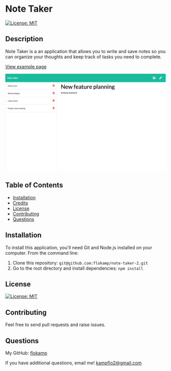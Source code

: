 # Note Taker

[![License: MIT](https://img.shields.io/badge/License-MIT-yellow.svg)](https://opensource.org/licenses/MIT)

## Description

Note Taker is a an application that allows you to write and save notes so you can organize your thoughts and keep track of tasks you need to complete.

[View example page](https://my-note-taker-project.herokuapp.com/)

![Screenshot](/public/assets/images/note-taker.png)

## Table of Contents

- [Installation](#installation)
- [Credits](#credits)
- [License](#license)
- [Contributing](#contributing)
- [Questions](#questions)

## Installation

To install this application, you'll need Git and Node.js installed on your computer. From the command line:

1. Clone this repository: `git@github.com:flokamp/note-taker-2.git`
2. Go to the root directory and install dependencies: `npm install`


## License

[![License: MIT](https://img.shields.io/badge/License-MIT-yellow.svg)](https://opensource.org/licenses/MIT)

## Contributing

Feel free to send pull requests and raise issues.

## Questions

My GitHub: [flokamp](https://github.com/flokamp)

If you have additional questions, email me! kampflo2@gmail.com
